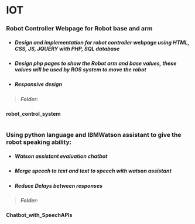 # IOT
### Robot Controller Webpage for Robot base and arm
- ##### Design and implementation for robot controller webpage using HTML, CSS, JS, JQUERY with PHP, SQL database
- ##### Design php pages to show the Robot arm and base values, these values will be used by ROS system to move the robot
- ##### Responsive design
> ##### Folder:
**robot_control_system** 
#
 ### Using python language and IBMWatson assistant to give the robot speaking ability: 
- ##### Watson assistant evaluation chatbot
- ##### Merge speech to text and text to speech with watson assistant
- ##### Reduce Delays between responses
> ##### Folder:
**Chatbot_with_SpeechAPIs**


